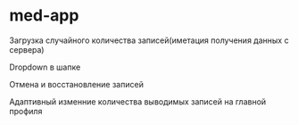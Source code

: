 # med-app

Загрузка случайного количества записей(иметация получения данных с сервера)

Dropdown в шапке

Отмена и восстановление записей

Адаптивный изменние количества выводимых записей на главной профиля
